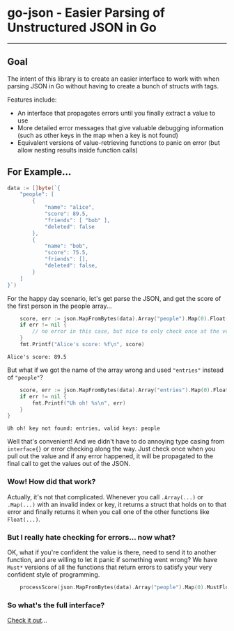 # go-json  - Easier Parsing of Unstructured JSON in Go
___

## Goal

The intent of this library is to create an easier interface to work with when parsing JSON in Go without having to
create a bunch of structs with tags.

Features include:

 * An interface that propagates errors until you finally extract a value to use
 * More detailed error messages that give valuable debugging information (such as other keys in the map when a key
is not found)
 * Equivalent versions of value-retrieving functions to panic on error (but allow nesting results inside function calls)

## For Example...

```go
data := []byte(`{
    "people": [
        {
            "name": "alice",
            "score": 89.5,
            "friends": [ "bob" ],
            "deleted": false
        },
        {
            "name": "bob",
            "score": 75.5,
            "friends": [],
            "deleted": false,
        }
    ]
}`)
```

For the happy day scenario, let's get parse the JSON, and get the score of the first person in the people array...

```go
    score, err := json.MapFromBytes(data).Array("people").Map(0).Float("score")
    if err != nil {
        // no error in this case, but nice to only check once at the very end!
    }
    fmt.Printf("Alice's score: %f\n", score)
```

```
Alice's score: 89.5
```

But what if we got the name of the array wrong and used `"entries"` instead of `"people"`?
```go
    score, err := json.MapFromBytes(data).Array("entries").Map(0).Float("score")
    if err != nil {
        fmt.Printf("Uh oh! %s\n", err) 
    }
}
```

```
Uh oh! key not found: entries, valid keys: people
```

Well that's convenient!  And we didn't have to do annoying type casing from `interface{}` or error checking along the way.
Just check once when you pull out the value and if any error happened, it will be propagated to the final call to get the
values out of the JSON.

### Wow! How did that work?

Actually, it's not that complicated.  Whenever you call `.Array(...)` or `.Map(...)` with an invalid index or key, it
returns a struct that holds on to that error and finally returns it when you call one of the other functions
like `Float(...)`.

### But I really hate checking for errors... now what?

OK, what if you're confident the value is there, need to send it to another function, and are willing to let it panic
if something went wrong?  We have `Must*` versions of all the functions that return errors to satisfy your very confident
style of programming.

```go
    processScore(json.MapFromBytes(data).Array("people").Map(0).MustFloat("score"))
```

### So what's the full interface?

[Check it out](DOCUMENTATION.md)...
